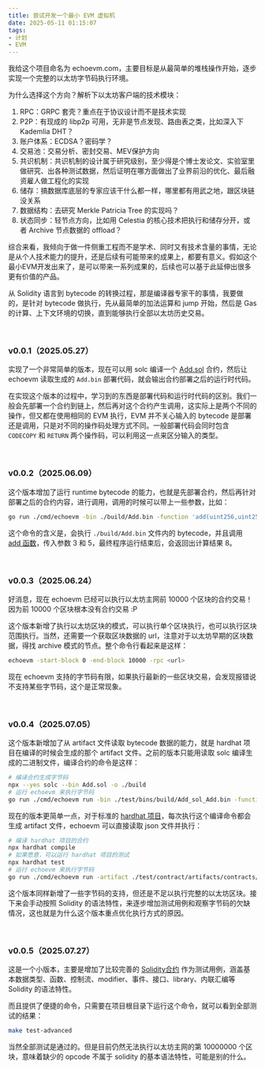 ```yaml
---
title: 尝试开发一个最小 EVM 虚拟机
date: 2025-05-11 01:15:07
tags:
- 计划
- EVM
---
```


我给这个项目命名为 echoevm.com，主要目标是从最简单的堆栈操作开始，逐步实现一个完整的以太坊字节码执行环境。

为什么选择这个方向？解析下以太坊客户端的技术模块：
1. RPC：GRPC 套壳？重点在于协议设计而不是技术实现
2. P2P：有现成的 libp2p 可用，无非是节点发现、路由表之类，比如深入下 Kademlia DHT？
3. 账户体系：ECDSA？密码学？
4. 交易池：交易分析、密封交易、MEV保护方向
5. 共识机制：共识机制的设计属于研究级别，至少得是个博士发论文、实验室里做研究、出各种测试数据，然后证明在哪方面做出了业界前沿的优化、最后融资雇人做工程化的实现
6. 储存：搞数据库底层的专家应该干什么都一样，哪里都有用武之地，跟区块链没关系
7. 数据结构：去研究 Merkle Patricia Tree 的实现吗？
8. 状态同步：轻节点方向，比如用 Celestia 的核心技术把执行和储存分开，或者 Archive 节点数据的 offload？

综合来看，我倾向于做一件侧重工程而不是学术、同时又有技术含量的事情，无论是从个人技术能力的提升，还是后续有可能带来的成果上，都要有意义。假如这个最小EVM开发出来了，是可以带来一系列成果的，后续也可以基于此延伸出很多更有价值的产品。

从 Solidity 语言到 bytecode 的转换过程，那是编译器专家干的事情，我要做的，是针对 bytecode 做执行，先从最简单的加法运算和 jump 开始，然后是 Gas 的计算、上下文环境的切换，直到能够执行全部以太坊历史交易。

<br>

### v0.0.1（2025.05.27）

实现了一个非常简单的版本，现在可以用 solc 编译一个 [Add.sol](https://github.com/smallyunet/echoevm/blob/v0.0.1/test/contracts/Add.sol) 合约，然后让 echoevm 读取生成的 `Add.bin` 部署代码，就会输出合约部署之后的运行时代码。

在实现这个版本的过程中，学习到的东西是部署代码和运行时代码的区别。我们一般会先部署一个合约到链上，然后再对这个合约产生调用，这实际上是两个不同的操作，但又都在使用相同的 EVM 执行，EVM 并不关心输入的 bytecode 是部署还是调用，只是对不同的操作码处理方式不同。一般部署代码会同时包含 `CODECOPY` 和 `RETURN` 两个操作码，可以利用这一点来区分输入的类型。

<br>

### v0.0.2（2025.06.09）

这个版本增加了运行 runtime bytecode 的能力，也就是先部署合约，然后再针对部署之后的合约内容，进行调用，调用的时候可以带上一些参数，比如：

```bash
go run ./cmd/echoevm -bin ./build/Add.bin -function 'add(uint256,uint256)' -args "3,5"
```

这个命令的含义是，会执行 `./build/Add.bin` 文件内的 bytecode，并且调用 [add 函数](https://github.com/smallyunet/echoevm/blob/v0.0.2/test/contracts/Add.sol#L7)，传入参数 3 和 5，最终程序运行结束后，会返回出计算结果 8。

<br>

### v0.0.3（2025.06.24）

好消息，现在 echoevm 已经可以执行以太坊主网前 10000 个区块的合约交易！因为前 10000 个区块根本没有合约交易 :P

这个版本新增了执行以太坊区块的模式，可以执行单个区块执行，也可以执行区块范围执行。当然，还需要一个获取区块数据的 url，注意对于以太坊早期的区块数据，得找 archive 模式的节点。整个命令行看起来是这样：

```bash
echoevm -start-block 0 -end-block 10000 -rpc <url>
```

现在 echoevm 支持的字节码有限，如果执行最新的一些区块交易，会发现报错说不支持某些字节码，这个是正常现象。

<br>

### v0.0.4（2025.07.05）

这个版本新增加了从 artifact 文件读取 bytecode 数据的能力，就是 hardhat 项目在编译的时候会生成的那个 artifact 文件。之前的版本只能用读取 solc 编译生成的二进制文件，编译合约的命令是这样：

```bash
# 编译合约生成字节码
npx --yes solc --bin Add.sol -o ./build
# 运行 echoevm 来执行字节码
go run ./cmd/echoevm run -bin ./test/bins/build/Add_sol_Add.bin -function "add(uint256,uint256)" -args "1,2"
```

现在的版本更简单一点，对于标准的 [hardhat 项目](https://github.com/smallyunet/echoevm/tree/v0.0.4/test/contract)，每次执行这个编译命令都会生成 artifact 文件，echoevm 可以直接读取 json 文件并执行：

```bash
# 编译 hardhat 项目的合约
npx hardhat compile
# 如果愿意，可以运行 hardhat 项目的测试
npx hardhat test
# 运行 echoevm 来执行字节码
go run ./cmd/echoevm run -artifact ./test/contract/artifacts/contracts/Add.sol/Add.json -function "add(uint256,uint256)" -args "1,2"
```

这个版本同样新增了一些字节码的支持，但还是不足以执行完整的以太坊区块。接下来会手动按照 Solidity 的语法特性，来逐步增加测试用例和观察字节码的欠缺情况，这也就是为什么这个版本重点优化执行方式的原因。

<br>

### v0.0.5（2025.07.27）

这是一个小版本，主要是增加了比较完善的 [Solidity合约](https://github.com/smallyunet/echoevm/tree/v0.0.5/test/contract/contracts) 作为测试用例，涵盖基本数据类型、函数、控制流、modifier、事件、接口、library、内联汇编等 Solidity 的语法特性。

而且提供了便捷的命令，只需要在项目根目录下运行这个命令，就可以看到全部测试的结果：

```bash
make test-advanced
```

当然全部测试是通过的。但是目前仍然无法执行以太坊主网的第 10000000 个区块，意味着缺少的 opcode 不属于 solidity 的基本语法特性，可能是别的什么。




